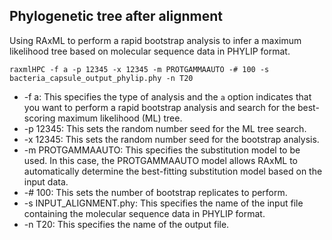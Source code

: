 ## Phylogenetic tree after alignment
Using RAxML to perform a rapid bootstrap analysis to infer a maximum likelihood tree based on molecular sequence data in PHYLIP format. 

```
raxmlHPC -f a -p 12345 -x 12345 -m PROTGAMMAAUTO -# 100 -s bacteria_capsule_output_phylip.phy -n T20

```
* -f a: This specifies the type of analysis and the ```a``` option indicates that you want to perform a rapid bootstrap analysis and search for the best-scoring maximum likelihood (ML) tree.
* -p 12345: This sets the random number seed for the ML tree search. 
* -x 12345: This sets the random number seed for the bootstrap analysis. 
* -m PROTGAMMAAUTO: This specifies the substitution model to be used. In this case, the PROTGAMMAAUTO model allows RAxML to automatically determine the best-fitting substitution model based on the input data.
* -# 100: This sets the number of bootstrap replicates to perform.
* -s INPUT_ALIGNMENT.phy: This specifies the name of the input file containing the molecular sequence data in PHYLIP format.
* -n T20: This specifies the name of the output file. 

